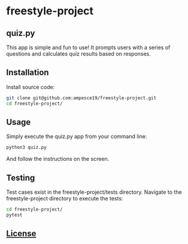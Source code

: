 # freestyle-project
## quiz.py

This app is simple and fun to use! 
It prompts users with a series of questions and calculates quiz results based on responses. 

## Installation

Install source code:

```sh
git clone git@github.com:ampesce19/freestyle-project.git
cd freestyle-project/
```

## Usage

Simply execute the quiz.py app from your command line:

```sh
python3 quiz.py
```
And follow the instructions on the screen. 

## Testing

Test cases exist in the freestyle-project/tests directory.  Navigate to the freestyle-project directory to execute the tests:

```sh
cd freestyle-project/
pytest 
```

## [License](LICENSE.md)
